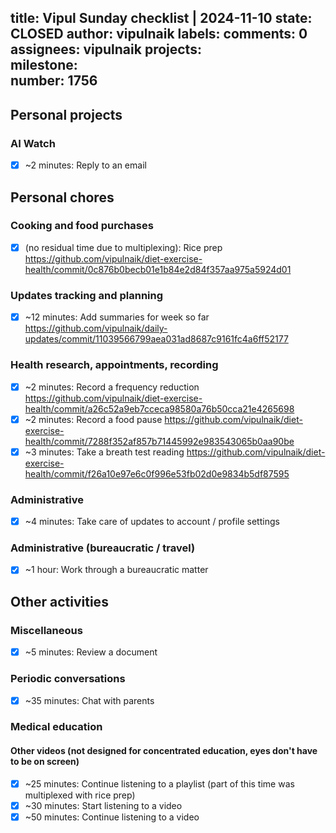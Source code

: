 title:	Vipul Sunday checklist | 2024-11-10
state:	CLOSED
author:	vipulnaik
labels:	
comments:	0
assignees:	vipulnaik
projects:	
milestone:	
number:	1756
--
## Personal projects

### AI Watch

- [x] ~2 minutes: Reply to an email

## Personal chores

### Cooking and food purchases

- [x] (no residual time due to multiplexing): Rice prep https://github.com/vipulnaik/diet-exercise-health/commit/0c876b0becb01e1b84e2d84f357aa975a5924d01

### Updates tracking and planning

- [x] ~12 minutes: Add summaries for week so far https://github.com/vipulnaik/daily-updates/commit/11039566799aea031ad8687c9161fc4a6ff52177

### Health research, appointments, recording

- [x] ~2 minutes: Record a frequency reduction https://github.com/vipulnaik/diet-exercise-health/commit/a26c52a9eb7cceca98580a76b50cca21e4265698
- [x] ~2 minutes: Record a food pause https://github.com/vipulnaik/diet-exercise-health/commit/7288f352af857b71445992e983543065b0aa90be
- [x] ~3 minutes: Take a breath test reading https://github.com/vipulnaik/diet-exercise-health/commit/f26a10e97e6c0f996e53fb02d0e9834b5df87595

### Administrative

- [x] ~4 minutes: Take care of updates to account / profile settings

### Administrative (bureaucratic / travel)

- [x] ~1 hour: Work through a bureaucratic matter

## Other activities

### Miscellaneous

- [x] ~5 minutes: Review a document

### Periodic conversations

- [x] ~35 minutes: Chat with parents

### Medical education

#### Other videos (not designed for concentrated education, eyes don't have to be on screen)

- [x] ~25 minutes: Continue listening to a playlist (part of this time was multiplexed with rice prep)
- [x] ~30 minutes: Start listening to a video
- [x] ~50 minutes: Continue listening to a video
